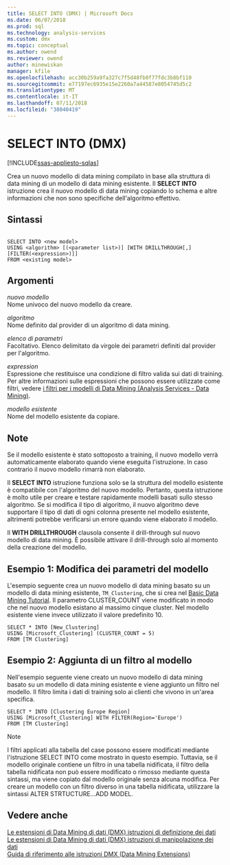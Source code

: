 ```yaml
---
title: SELECT INTO (DMX) | Microsoft Docs
ms.date: 06/07/2018
ms.prod: sql
ms.technology: analysis-services
ms.custom: dmx
ms.topic: conceptual
ms.author: owend
ms.reviewer: owend
author: minewiskan
manager: kfile
ms.openlocfilehash: acc30b259a9fa327c7f5d48fb0f77fdc3b8bf110
ms.sourcegitcommit: e77197ec6935e15e2260a7a44587e8054745d5c2
ms.translationtype: MT
ms.contentlocale: it-IT
ms.lasthandoff: 07/11/2018
ms.locfileid: "38040419"
---
```

# <a name="select-into-dmx"></a>SELECT INTO (DMX)
[!INCLUDE[ssas-appliesto-sqlas](../includes/ssas-appliesto-sqlas.md)]

  Crea un nuovo modello di data mining compilato in base alla struttura di data mining di un modello di data mining esistente. Il **SELECT INTO** istruzione crea il nuovo modello di data mining copiando lo schema e altre informazioni che non sono specifiche dell'algoritmo effettivo.  
  
## <a name="syntax"></a>Sintassi  
  
```  
  
SELECT INTO <new model>   
USING <algorithm> [(<parameter list>)] [WITH DRILLTHROUGH[,] [FILTER(<expression>)]]  
FROM <existing model>  
```  
  
## <a name="arguments"></a>Argomenti  
 *nuovo modello*  
 Nome univoco del nuovo modello da creare.  
  
 *algoritmo*  
 Nome definito dal provider di un algoritmo di data mining.  
  
 *elenco di parametri*  
 Facoltativo. Elenco delimitato da virgole dei parametri definiti dal provider per l'algoritmo.  
  
 *expression*  
 Espressione che restituisce una condizione di filtro valida sui dati di training. Per altre informazioni sulle espressioni che possono essere utilizzate come filtri, vedere [i filtri per i modelli di Data Mining &#40;Analysis Services - Data Mining&#41;](../analysis-services/data-mining/filters-for-mining-models-analysis-services-data-mining.md).  
  
 *modello esistente*  
 Nome del modello esistente da copiare.  
  
## <a name="remarks"></a>Note  
 Se il modello esistente è stato sottoposto a training, il nuovo modello verrà automaticamente elaborato quando viene eseguita l'istruzione. In caso contrario il nuovo modello rimarrà non elaborato.  
  
 Il **SELECT INTO** istruzione funziona solo se la struttura del modello esistente è compatibile con l'algoritmo del nuovo modello. Pertanto, questa istruzione è molto utile per creare e testare rapidamente modelli basati sullo stesso algoritmo. Se si modifica il tipo di algoritmo, il nuovo algoritmo deve supportare il tipo di dati di ogni colonna presente nel modello esistente, altrimenti potrebbe verificarsi un errore quando viene elaborato il modello.  
  
 Il **WITH DRILLTHROUGH** clausola consente il drill-through sul nuovo modello di data mining. È possibile attivare il drill-through solo al momento della creazione del modello.  
  
## <a name="example-1-altering-the-parameters-of-the-model"></a>Esempio 1: Modifica dei parametri del modello  
 L'esempio seguente crea un nuovo modello di data mining basato su un modello di data mining esistente, `TM_Clustering`, che si crea nel [Basic Data Mining Tutorial](http://msdn.microsoft.com/library/6602edb6-d160-43fb-83c8-9df5dddfeb9c). Il parametro CLUSTER_COUNT viene modificato in modo che nel nuovo modello esistano al massimo cinque cluster. Nel modello esistente viene invece utilizzato il valore predefinito 10.  
  
```  
SELECT * INTO [New_Clustering]  
USING [Microsoft_Clustering] (CLUSTER_COUNT = 5)   
FROM [TM Clustering]  
```  
  
## <a name="example-2-adding-a-filter-to-the-model"></a>Esempio 2: Aggiunta di un filtro al modello  
 Nell'esempio seguente viene creato un nuovo modello di data mining basato su un modello di data mining esistente e viene aggiunto un filtro nel modello. Il filtro limita i dati di training solo ai clienti che vivono in un'area specifica.  
  
```  
SELECT * INTO [Clustering Europe Region]  
USING [Microsoft_Clustering] WITH FILTER(Region='Europe')  
FROM [TM Clustering]  
```  
  
> [!NOTE]  
>  I filtri applicati alla tabella del case possono essere modificati mediante l'istruzione SELECT INTO come mostrato in questo esempio. Tuttavia, se il modello originale contiene un filtro in una tabella nidificata, il filtro della tabella nidificata non può essere modificato o rimosso mediante questa sintassi, ma viene copiato dal modello originale senza alcuna modifica. Per creare un modello con un filtro diverso in una tabella nidificata, utilizzare la sintassi ALTER STRTUCTURE...ADD MODEL.  
  
## <a name="see-also"></a>Vedere anche  
 [Le estensioni di Data Mining di dati &#40;DMX&#41; istruzioni di definizione dei dati](../dmx/dmx-statements-data-definition.md)   
 [Le estensioni di Data Mining di dati &#40;DMX&#41; istruzioni di manipolazione dei dati](../dmx/dmx-statements-data-manipulation.md)   
 [Guida di riferimento alle istruzioni DMX &#40;Data Mining Extensions&#41;](../dmx/data-mining-extensions-dmx-statements.md)  
  
  
